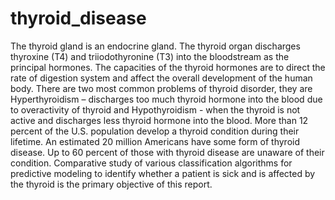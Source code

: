 # thyroid_disease
The thyroid gland is an endocrine gland. The thyroid organ discharges thyroxine (T4) and triiodothyronine (T3) into the bloodstream as the principal hormones. The capacities of the thyroid hormones are to direct the rate of digestion system and affect the overall development of the human body. There are two most common problems of thyroid disorder, they are Hyperthyroidism – discharges too much thyroid hormone into the blood due to overactivity of thyroid and Hypothyroidism - when the thyroid is not active and discharges less thyroid hormone into the blood. More than 12 percent of the U.S. population develop a thyroid condition during their lifetime. An estimated 20 million Americans have some form of thyroid disease. Up to 60 percent of those with thyroid disease are unaware of their condition. Comparative study of various classification algorithms for predictive modeling to identify whether a patient is sick and is affected by the thyroid is the primary objective of this report.

